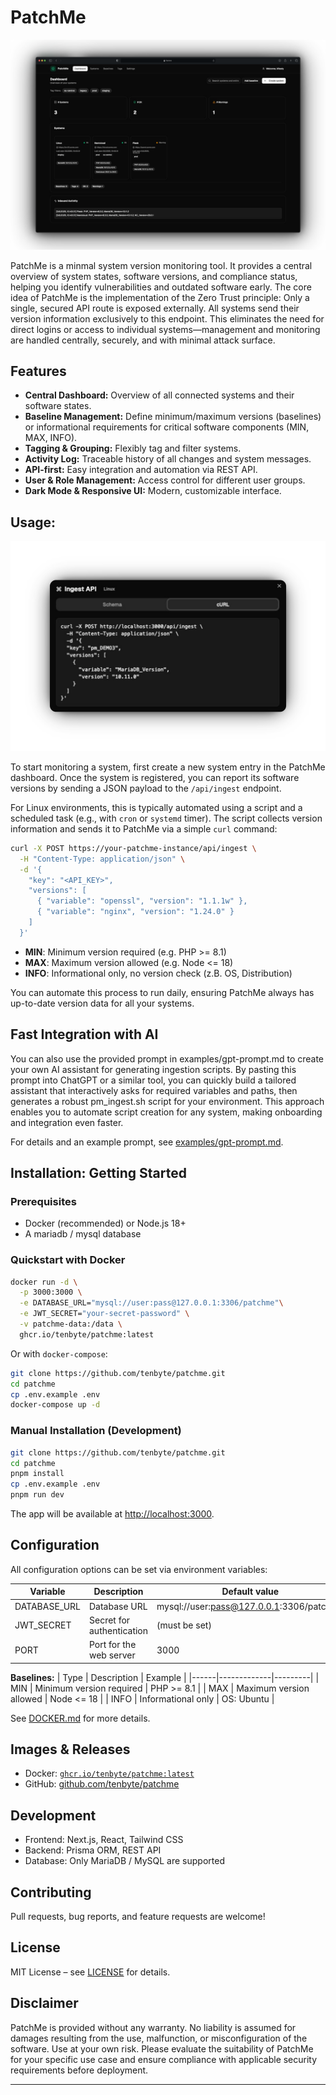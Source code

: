 # PatchMe

![Screenshot Dashboard](./.github/dash.png)

PatchMe is a minmal system version monitoring tool. It provides a central overview of system states, software versions, and compliance status, helping you identify vulnerabilities and outdated software early. The core idea of PatchMe is the implementation of the Zero Trust principle: Only a single, secured API route is exposed externally. All systems send their version information exclusively to this endpoint. This eliminates the need for direct logins or access to individual systems—management and monitoring are handled centrally, securely, and with minimal attack surface.

## Features

- **Central Dashboard:** Overview of all connected systems and their software states.
- **Baseline Management:** Define minimum/maximum versions (baselines) or informational requirements for critical software components (MIN, MAX, INFO).
- **Tagging & Grouping:** Flexibly tag and filter systems.
- **Activity Log:** Traceable history of all changes and system messages.
- **API-first:** Easy integration and automation via REST API.
- **User & Role Management:** Access control for different user groups.
- **Dark Mode & Responsive UI:** Modern, customizable interface.

## Usage: 

![Screenshot Dashboard](./.github/ingestapi.png)


To start monitoring a system, first create a new system entry in the PatchMe dashboard. Once the system is registered, you can report its software versions by sending a JSON payload to the `/api/ingest` endpoint.

For Linux environments, this is typically automated using a script and a scheduled task (e.g., with `cron` or `systemd` timer). The script collects version information and sends it to PatchMe via a simple `curl` command:

```bash
curl -X POST https://your-patchme-instance/api/ingest \
  -H "Content-Type: application/json" \
  -d '{
    "key": "<API_KEY>",
    "versions": [
      { "variable": "openssl", "version": "1.1.1w" },
      { "variable": "nginx", "version": "1.24.0" }
    ]
  }'
```

- **MIN**: Minimum version required (e.g. PHP >= 8.1)
- **MAX**: Maximum version allowed (e.g. Node <= 18)
- **INFO**: Informational only, no version check (z.B. OS, Distribution)

You can automate this process to run daily, ensuring PatchMe always has up-to-date version data for all your systems.

## Fast Integration with AI

You can also use the provided prompt in examples/gpt-prompt.md to create your own AI assistant for generating ingestion scripts. By pasting this prompt into ChatGPT or a similar tool, you can quickly build a tailored assistant that interactively asks for required variables and paths, then generates a robust pm_ingest.sh script for your environment. This approach enables you to automate script creation for any system, making onboarding and integration even faster. 

For details and an example prompt, see [examples/gpt-prompt.md](./examples/gpt-prompt.md).

## Installation: Getting Started

### Prerequisites

- Docker (recommended) or Node.js 18+
- A mariadb / mysql database

### Quickstart with Docker

```bash
docker run -d \
  -p 3000:3000 \
  -e DATABASE_URL="mysql://user:pass@127.0.0.1:3306/patchme"\
  -e JWT_SECRET="your-secret-password" \
  -v patchme-data:/data \
  ghcr.io/tenbyte/patchme:latest
```

Or with `docker-compose`:

```bash
git clone https://github.com/tenbyte/patchme.git
cd patchme
cp .env.example .env
docker-compose up -d
```

### Manual Installation (Development)

```bash
git clone https://github.com/tenbyte/patchme.git
cd patchme
pnpm install
cp .env.example .env
pnpm run dev
```

The app will be available at [http://localhost:3000](http://localhost:3000).

## Configuration

All configuration options can be set via environment variables:

| Variable       | Description                        | Default value         |
|----------------|------------------------------------|----------------------|
| DATABASE_URL   | Database URL | mysql://user:pass@127.0.0.1:3306/patchme    |
| JWT_SECRET     | Secret for authentication           | (must be set)        |
| PORT           | Port for the web server             | 3000                 |

**Baselines:**
| Type | Description | Example |
|------|-------------|---------|
| MIN  | Minimum version required | PHP >= 8.1 |
| MAX  | Maximum version allowed  | Node <= 18 |
| INFO | Informational only       | OS: Ubuntu |

See [DOCKER.md](./DOCKER.md) for more details.


## Images & Releases

- Docker: [`ghcr.io/tenbyte/patchme:latest`](https://ghcr.io/tenbyte/patchme)
- GitHub: [github.com/tenbyte/patchme](https://github.com/tenbyte/patchme)

## Development

- Frontend: Next.js, React, Tailwind CSS
- Backend: Prisma ORM, REST API
- Database: Only MariaDB / MySQL are supported

## Contributing

Pull requests, bug reports, and feature requests are welcome!

## License

MIT License – see [LICENSE](./LICENSE) for details.

## Disclaimer
PatchMe is provided without any warranty. No liability is assumed for damages resulting from the use, malfunction, or misconfiguration of the software. Use at your own risk. Please evaluate the suitability of PatchMe for your specific use case and ensure compliance with applicable security requirements before deployment.

---
